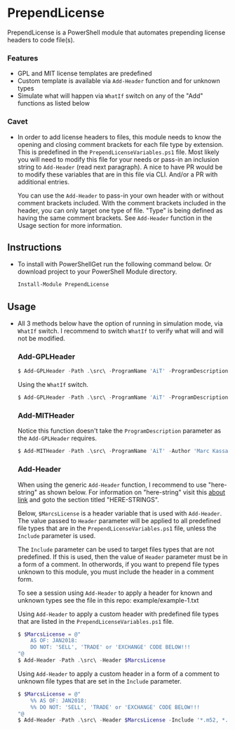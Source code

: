 # PrependLicense
PrependLicense is a PowerShell module that automates prepending license headers to code file(s).  

### Features
* GPL and MIT license templates are predefined
* Custom template is available via `Add-Header` function and for unknown types
* Simulate what will happen via `WhatIf` switch on any of the "Add" functions as listed below

### Cavet
* In order to add license headers to files, this module needs to know the opening and closing comment brackets for each file type by extension.  This is predefined in the `PrependLicenseVariables.ps1` file.  Most likely you will need to modify this file for your needs or pass-in an inclusion string to `Add-Header` (read next paragraph).  A nice to have PR would be to modify these variables that are in this file via CLI.  And/or a PR with additional entries.  
    
    You can use the `Add-Header` to pass-in your own header with or without comment brackets included.  With the comment brackets included in the header, you can only target one type of file.  "Type" is being defined as having the same comment brackets.  See `Add-Header` function in the Usage section for more information.

## Instructions
* To install with PowerShellGet run the following command below.  Or download project to your PowerShell Module directory.
	```powershell
	Install-Module PrependLicense
	```

## Usage
* All 3 methods below have the option of running in simulation mode, via `WhatIf` switch.  I recommend to switch `WhatIf` to verify what will and will not be modified.

    ### Add-GPLHeader
    ```powershell
    $ Add-GPLHeader -Path .\src\ -ProgramName 'AiT' -ProgramDescription 'Another Interval Timer' -Author 'Marc Kassay'
    ```

    Using the `WhatIf` switch.
    ```powershell
    $ Add-GPLHeader -Path .\src\ -ProgramName 'AiT' -ProgramDescription 'Another Interval Timer' -Author 'Marc Kassay' -WhatIf
    ```

    ### Add-MITHeader
    Notice this function doesn't take the `ProgramDescription` parameter as the `Add-GPLHeader` requires.
    ```powershell
    $ Add-MITHeader -Path .\src\ -ProgramName 'AiT' -Author 'Marc Kassay'
    ```

    ### Add-Header
    When using the generic `Add-Header` function, I recommend to use "here-string" as shown below.  For information on "here-string" visit this [about link](https://docs.microsoft.com/en-us/powershell/module/microsoft.powershell.core/about/about_quoting_rules?view=powershell-5.1) and goto the section titled "HERE-STRINGS".

    Below, `$MarcsLicense` is a header variable that is used with `Add-Header`.  The value passed to `Header` parameter will be applied to all predefined file types that are in the `PrependLicenseVariables.ps1` file, unless the `Include` parameter is used.
    
    The `Include` parameter can be used to target files types that are not predefined.  If this is used, then the value of `Header` parameter must be in a form of a comment.  In otherwords, if you want to prepend file types unknown to this module, you must include the header in a comment form.

    To see a session using `Add-Header` to apply a header for known and unknown types see the file in this repo: example/example-1.txt

    Using `Add-Header` to apply a custom header with predefined file types that are listed in the `PrependLicenseVariables.ps1` file.
    ```powershell
    $ $MarcsLicense = @"
        AS OF: JAN2018:
        DO NOT: 'SELL', 'TRADE' or 'EXCHANGE' CODE BELOW!!!
    "@
    $ Add-Header -Path .\src\ -Header $MarcsLicense
    ```

    Using `Add-Header` to apply a custom header in a form of a comment to unknown file types that are set in the `Include` parameter.
    ```powershell
    $ $MarcsLicense = @"
        %% AS OF: JAN2018:
        %% DO NOT: 'SELL', 'TRADE' or 'EXCHANGE' CODE BELOW!!!
    "@
    $ Add-Header -Path .\src\ -Header $MarcsLicense -Include '*.m52, *.m53'
    ```
